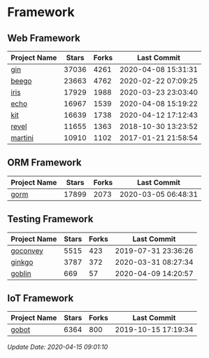 # Framework

## Web Framework

| Project Name | Stars | Forks | Last Commit |
| ------------ | ----- | ----- | ----------- |
| [gin](https://github.com/gin-gonic/gin) | 37036 | 4261 | 2020-04-08 15:31:31 |
| [beego](https://github.com/astaxie/beego) | 23663 | 4762 | 2020-02-22 07:09:25 |
| [iris](https://github.com/kataras/iris) | 17929 | 1988 | 2020-03-23 23:03:40 |
| [echo](https://github.com/labstack/echo) | 16967 | 1539 | 2020-04-08 15:19:22 |
| [kit](https://github.com/go-kit/kit) | 16639 | 1738 | 2020-04-12 17:12:43 |
| [revel](https://github.com/revel/revel) | 11655 | 1363 | 2018-10-30 13:23:52 |
| [martini](https://github.com/go-martini/martini) | 10910 | 1102 | 2017-01-21 21:58:54 |

## ORM Framework

| Project Name | Stars | Forks | Last Commit |
| ------------ | ----- | ----- | ----------- |
| [gorm](https://github.com/jinzhu/gorm) | 17899 | 2073 | 2020-03-05 06:48:31 |

## Testing Framework

| Project Name | Stars | Forks | Last Commit |
| ------------ | ----- | ----- | ----------- |
| [goconvey](https://github.com/smartystreets/goconvey) | 5515 | 423 | 2019-07-31 23:36:26 |
| [ginkgo](https://github.com/onsi/ginkgo) | 3787 | 372 | 2020-03-31 08:27:34 |
| [goblin](https://github.com/franela/goblin) | 669 | 57 | 2020-04-09 14:20:57 |

## IoT Framework

| Project Name | Stars | Forks | Last Commit |
| ------------ | ----- | ----- | ----------- |
| [gobot](https://github.com/hybridgroup/gobot) | 6364 | 800 | 2019-10-15 17:19:34 |

*Update Date: 2020-04-15 09:01:10*